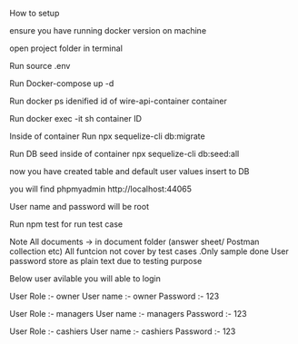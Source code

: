 How to setup

ensure you have running docker version on machine

open project folder in terminal

Run source .env

Run Docker-compose up -d

Run docker ps
idenified id of wire-api-container container

Run docker exec -it sh container ID

Inside of container Run npx sequelize-cli db:migrate

Run DB seed inside of container npx sequelize-cli db:seed:all

now you have created table and default user values insert to DB

you will find phpmyadmin http://localhost:44065

User name and password will be root

Run npm test for run test case

Note
All documents -> in document folder (answer sheet/ Postman collection etc)
All funtcion not cover by test cases .Only sample done
User password store as plain text due to testing purpose

Below user avilable you will able to login

User Role :- owner
User name :- owner
Password :- 123

User Role :- managers
User name :- managers
Password :- 123

User Role :- cashiers
User name :- cashiers
Password :- 123
